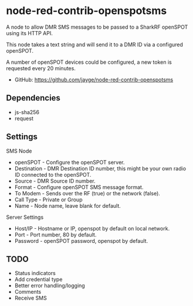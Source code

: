 # node-red-contrib-openspotsms

A node to allow DMR SMS messages to be passed to a SharkRF openSPOT using its HTTP API.

This node takes a text string and will send it to a DMR ID via a configured openSPOT.

A number of openSPOT devices could be configured, a new token is requested every 20 minutes.

- GitHub:  https://github.com/jayge/node-red-contrib-openspotsms

## Dependencies 

* js-sha256
* request

## Settings

SMS Node 

* openSPOT - Configure the openSPOT server.
* Destination - DMR Destination ID number, this might be your own radio ID connected to the openSPOT.
* Source - DMR Source ID number.
* Format - Configure openSPOT SMS message format.
* To Modem - Sends over the RF (true) or the network (false).
* Call Type - Private or Group
* Name - Node name, leave blank for default.

Server Settings

* Host/IP - Hostname or IP, openspot by default on local network.
* Port - Port number, 80 by default.
* Password - openSPOT password, openspot by default.

## TODO

* Status indicators
* Add credential type
* Better error handling/logging
* Comments
* Receive SMS
